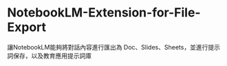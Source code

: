 # NotebookLM-Extension-for-File-Export
讓NotebookLM能夠將對話內容進行匯出為 Doc、Slides、Sheets，並進行提示詞保存，以及教育應用提示詞庫
